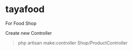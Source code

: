 # tayafood
For Food Shop

Create new Controller
> php artisan make:controller Shop/ProductController







